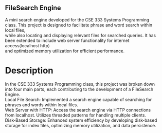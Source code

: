 ## FileSearch Engine 
A mini search engine developed for the CSE 333 Systems Programming class. This project is designed to facilitate phrase and word search within local files,<br>
while also locating and displaying relevant files for searched queries. It has been extended to include web server functionality for internet access(localhost http)<br>
and optimized memory utilization for efficient performance.<br>

# Description 

In the CSE 333 Systems Programming class, this project was broken down into four main parts, each contributing to the development of a FileSearch Engine.<br>
Local File Search: Implemented a search engine capable of searching for phrases and words within local files.<br>
Web Server with HTTP: Access the search engine via HTTP connections from localhost. Utilizes threaded patterns for handling multiple clients.<br>
Disk-Based Storage: Enhanced system efficiency by developing disk-based storage for index files, optimizing memory utilization, and data persistence.<br>
